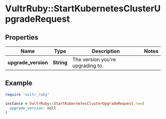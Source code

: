 # VultrRuby::StartKubernetesClusterUpgradeRequest

## Properties

| Name | Type | Description | Notes |
| ---- | ---- | ----------- | ----- |
| **upgrade_version** | **String** | The version you&#39;re upgrading to. |  |

## Example

```ruby
require 'vultr_ruby'

instance = VultrRuby::StartKubernetesClusterUpgradeRequest.new(
  upgrade_version: null
)
```

